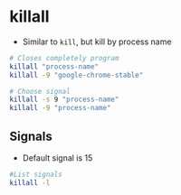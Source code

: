# killall

- Similar to `kill`, but kill by process name

```bash
# Closes completely program
killall "process-name"
killall -9 "google-chrome-stable"

# Choose signal
killall -s 9 "process-name"
killall -9 "process-name"
```

## Signals

- Default signal is 15

```sh
#List signals
killall -l
```
